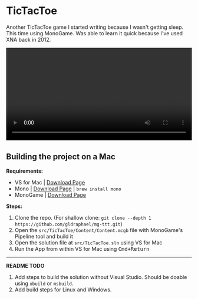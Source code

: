 # TicTacToe

Another TicTacToe game I started writing because I wasn't getting sleep. This time using MonoGame. Was able to learn it quick because I've used XNA back in 2012.

<video autoplay style="width:100%;max-width:750px">
  <source src="https://github.com/gldraphael/mg-ttt/blob/master/screenshots/gameplay-28-oct-2017.mp4?raw=true" type="video/mp4">
  <img src="screenshots/image.png" alt="Screenshot Image" style="max-width:100%;">
</video>

## Building the project on a Mac

**Requirements:**

- VS for Mac | [Download Page](https://www.visualstudio.com/vs/visual-studio-mac/)
- Mono | [Download Page](http://www.mono-project.com/download) | `brew install mono`
- MonoGame | [Download Page](http://www.monogame.net/downloads/)

**Steps:**

1. Clone the repo. (For shallow clone: `git clone --depth 1 https://github.com/gldraphael/mg-ttt.git`)
1. Open the `src/TicTacToe/Content/Content.mcgb` file with MonoGame's Pipeline tool and build it
1. Open the solution file at `src/TicTacToe.sln` using VS for Mac
1. Run the App from within VS for Mac using <kbd>Cmd+Return</kbd>

---

**README TODO**

1. Add steps to build the solution without Visual Studio. Should be doable using `xbuild` or `msbuild`.
1. Add build steps for Linux and Windows.
